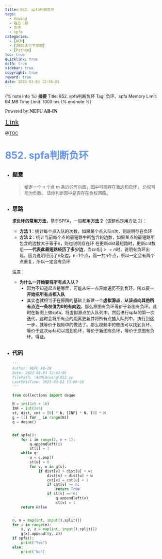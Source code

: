 ```yaml
---
title: 852. spfa判断负环
tags:
  - Acwing
  - 每日一题
  - 负环
  - spfa
categories:
  - [ACM]
  - [2022大三下学期]
  - [Python]
toc: true
quicklink: true
math: true
sidebar: true
copyright: true
reward: true
date: 2022-03-03 12:56:01
---
```



{% note info %}
**摘要**
Title: 852. spfa判断负环
Tag: 负环、spfa
Memory Limit: 64 MB
Time Limit: 1000 ms
{% endnote %}
<!-- more -->

<font size=3 face=楷体>Powered by:**NEFU AB-IN**</font>

<font color=#FFA500 size=5 face=楷体>[Link](https://www.acwing.com/problem/content/854/)</font>

@[TOC](文章目录)

# <font color=#6495ED size=6>852. spfa判断负环</font>

* ## <font size=4 face=粗体>题意</font>

  >给定一个 n 个点 m 条边的有向图，图中可能存在重边和自环， 边权可能为负数。
  >请你判断图中是否存在负权回路。

* ## <font size=4 face=粗体>思路</font>

  **求负环的常用方法**，基于SPFA，一般都用**方法 2**（该题也是用方法 2）：
    * **方法 1**：统计每个点入队的次数，如果某个点入队n次，则说明存在负环
    * **方法 2**：统计当前每个点的最短路中所包含的边数，如果某点的最短路所包含的边数大于等于n，则也说明存在环
    在更新dist最短路时，更新cnt数组——**代表此最短路经历了多少边**，当$cnt[i] >= n$时，说明有负环出现，因为说明经历了n条边，n+1个点，而一共n个点，所以一定会有两个点重复，所以一定会有负环

  注意：
    * **为什么一开始要将所有点入队？**
      * 因为不知道起点是哪里，可能从任一点开始遍历不到负环，所以要**一开始把所有点都入队**
      * 其实也就相当于在原图的基础上新建一个**虚拟源点**，**从该点向其他所有点连一条权值为0的有向边**。那么原图有负环等价于新图有负环。此时在新图上做spfa，将虚拟源点加入队列中。然后进行spfa的第一次迭代，这时会将所有点的距离更新并将所有点插入队列中。执行到这一步，就等价于视频中的做法了。那么视频中的做法可以找到负环，等价于这次spfa可以找到负环，等价于新图有负环，等价于原图有负环。得证。
* ## <font size=4 face=粗体>代码</font>

  ```python
  '''
  Author: NEFU AB-IN
  Date: 2022-03-03 12:41:05
  FilePath: \ACM\Acwing\852.py
  LastEditTime: 2022-03-03 13:06:28
  '''

  from collections import deque

  N = int(1e5 + 10)
  INF = int(2e9)
  st, dist, cnt = [0] * N, [INF] * N, [0] * N
  g = [[] for _ in range(N)]
  q = deque()


  def spfa():
      for i in range(1, n + 1):
          q.appendleft(i)
          st[i] = 1
      while q:
          u = q.pop()
          st[u] = 0
          for v, w in g[u]:
              if dist[v] > dist[u] + w:
                  dist[v] = dist[u] + w
                  cnt[v] = cnt[u] + 1
                  if cnt[v] >= n:
                      return True
                  if st[v] == 0:
                      q.appendleft(v)
                      st[v] = 1
      return False


  n, m = map(int, input().split())
  for i in range(m):
      x, y, z = map(int, input().split())
      g[x].append([y, z])
  if spfa():
      print("Yes")
  else:
      print("No")
  ```
